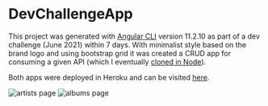# DevChallengeApp

This project was generated with [Angular CLI](https://github.com/angular/angular-cli) version 11.2.10 as part of a dev challenge (June 2021) within 7 days. With minimalist style based on the brand logo and using bootstrap grid it was created a CRUD app for consuming a given API (which I eventually [cloned in Node](https://github.com/miguel-hv/node-album-api)). 

Both apps were deployed in Heroku and can be visited [here](https://albums-api-dev-challenge.herokuapp.com).

![artists page](https://res.cloudinary.com/dsxnjgo2i/image/upload/v1630575403/album%20api/artists_mlzqzq.png)
![albums page](https://res.cloudinary.com/dsxnjgo2i/image/upload/v1630576079/album%20api/albums_jozd0h.png)

